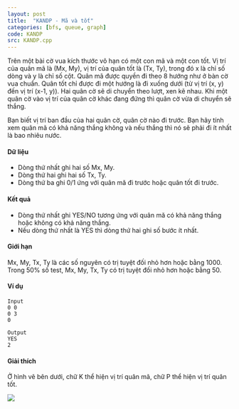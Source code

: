 ```yaml
---
layout: post
title:  "KANDP - Mã và tốt"
categories: [bfs, queue, graph]
code: KANDP
src: KANDP.cpp
---
```




Trên một bài cờ vua kích thước vô hạn có một con mã và một con tốt. Vị trí của quân mã là (Mx, My), vị trí của quân tốt là (Tx, Ty), trong đó x là chỉ số dòng và y là chỉ số cột. Quân mã được quyền đi theo 8 hướng như ở bàn cờ vua chuẩn. Quân tốt chỉ được đi một hướng là đi xuống dưới (từ vị trí (x, y) đến vị trí (x-1, y)). Hai quân cờ sẽ di chuyển theo lượt, xen kẽ nhau. Khi một quân cờ vào vị trí của quân cờ khác đang đứng thì quân cờ vừa di chuyển sẽ thắng.

Bạn biết vị trí ban đầu của hai quân cờ, quân cờ nào đi trước. Bạn hãy tính xem quân mã có khả năng thắng không và nếu thắng thì nó sẽ phải đi ít nhất là bao nhiêu nước.

#### Dữ liệu

+ Dòng thứ nhất ghi hai số Mx, My.
+ Dòng thứ hai ghi hai số Tx, Ty.
+ Dòng thứ ba ghi 0/1 ứng với quân mă đi trước hoặc quân tốt đi trước.

#### Kết quả

+ Dòng thứ nhất ghi YES/NO tương ứng với quân mă có khả năng thắng hoặc không có khả năng thắng.
+ Nếu dòng thứ nhất là YES thì dòng thứ hai ghi số bước ít nhất.

#### Giới hạn

Mx, My, Tx, Ty là các số nguyên có trị tuyệt đối nhỏ hơn hoặc bằng 1000. Trong 50% số test, Mx, My, Tx, Ty có trị tuyệt đối nhỏ hơn hoặc bằng 50.

#### Ví dụ

```
Input
0 0
0 3
0

Output
YES
2

```

#### Giải thích

Ở hình vẽ bên dưới, chữ K thể hiện vị trí quân mã, chữ P thể hiện vị trí quân tốt.

![](http://vn.spoj.com/content/kandp.gif)

<!--more-->

